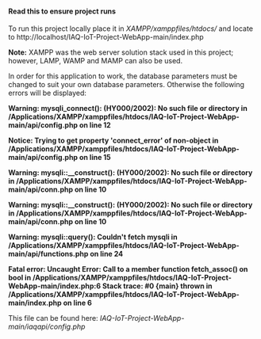 #### Read this to ensure project runs

To run this project locally place it in *XAMPP/xamppfiles/htdocs/* and locate to http://localhost/IAQ-IoT-Project-WebApp-main/index.php

**Note:** XAMPP was the web server solution stack used in this project; however, LAMP, WAMP and MAMP can also be used.

In order for this application to work, the database parameters must be changed to suit your own database parameters. Otherwise the following errors will be displayed:

**Warning: mysqli_connect(): (HY000/2002): No such file or directory in /Applications/XAMPP/xamppfiles/htdocs/IAQ-IoT-Project-WebApp-main/api/config.php on line 12**

**Notice: Trying to get property 'connect_error' of non-object in /Applications/XAMPP/xamppfiles/htdocs/IAQ-IoT-Project-WebApp-main/api/config.php on line 15**

**Warning: mysqli::__construct(): (HY000/2002): No such file or directory in /Applications/XAMPP/xamppfiles/htdocs/IAQ-IoT-Project-WebApp-main/api/conn.php on line 10**

**Warning: mysqli::__construct(): (HY000/2002): No such file or directory in /Applications/XAMPP/xamppfiles/htdocs/IAQ-IoT-Project-WebApp-main/api/conn.php on line 10**

**Warning: mysqli::query(): Couldn't fetch mysqli in /Applications/XAMPP/xamppfiles/htdocs/IAQ-IoT-Project-WebApp-main/api/functions.php on line 24**

**Fatal error: Uncaught Error: Call to a member function fetch_assoc() on bool in /Applications/XAMPP/xamppfiles/htdocs/IAQ-IoT-Project-WebApp-main/index.php:6 Stack trace: #0 {main} thrown in /Applications/XAMPP/xamppfiles/htdocs/IAQ-IoT-Project-WebApp-main/index.php on line 6**

This file can be found here:
*IAQ-IoT-Project-WebApp-main/iaqapi/config.php*
